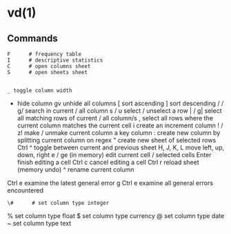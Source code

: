# vd(1)

## Commands

    F      # frequency table
    I      # descriptive statistics
    C      # open columns sheet
    S      # open sheets sheet


    _ toggle column width
- hide column
gv unhide all columns
[ sort ascending
] sort descending
/ / g/ search in current / all column
s / u select / unselect a row
| / g| select all matching rows of current / all column/s
, select all rows where the current column matches the current cell
i create an increment column
! / z! make / unmake current column a key column
: create new column by splitting current column on regex
" create new sheet of selected rows
Ctrl ^ toggle between current and previous sheet
H, J, K, L move left, up, down, right
e / ge (in memory) edit current cell / selected cells
Enter finish editing a cell
Ctrl c cancel editing a cell
Ctrl r reload sheet (memory undo)
^ rename current column

Ctrl e examine the latest general error
g Ctrl e examine all general errors encountered

    \#      # set column type integer
% set column type float
$ set column type currency
@ set column type date
~ set column type text
